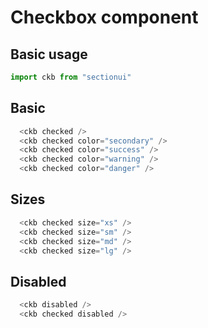 # Checkbox component

## Basic usage

```ts
import ckb from "sectionui"
```

## Basic

<div class="flex flex-wrap items-center gap-3">
  <ckb checked />
  <ckb checked color="secondary" />
  <ckb checked color="success" />
  <ckb checked color="warning" />
  <ckb checked color="danger" />
</div>

```ts
  <ckb checked />
  <ckb checked color="secondary" />
  <ckb checked color="success" />
  <ckb checked color="warning" />
  <ckb checked color="danger" />
```

## Sizes

<div class="flex flex-wrap items-center gap-3">
  <ckb checked size="xs" />
  <ckb checked size="sm" />
  <ckb checked size="md" />
  <ckb checked size="lg" />
</div>

```ts
  <ckb checked size="xs" />
  <ckb checked size="sm" />
  <ckb checked size="md" />
  <ckb checked size="lg" />
```

## Disabled

<div class="flex flex-wrap items-center gap-3">
  <ckb disabled />
  <ckb checked disabled />
</div>

```ts
  <ckb disabled />
  <ckb checked disabled />
```